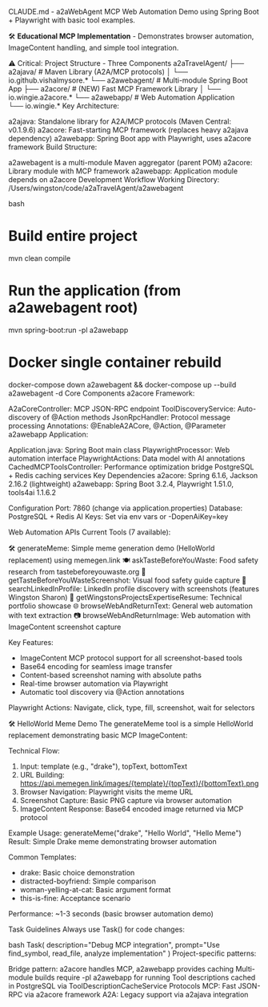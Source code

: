 CLAUDE.md - a2aWebAgent
MCP Web Automation Demo using Spring Boot + Playwright with basic tool examples.

🛠️ **Educational MCP Implementation** - Demonstrates browser automation, ImageContent handling, and simple tool integration.

⚠️ Critical: Project Structure - Three Components
a2aTravelAgent/
├── a2ajava/              # Maven Library (A2A/MCP protocols)
│   └── io.github.vishalmysore.*
└── a2awebagent/          # Multi-module Spring Boot App
    ├── a2acore/          # (NEW) Fast MCP Framework Library
    │   └── io.wingie.a2acore.*
    └── a2awebapp/        # Web Automation Application  
        └── io.wingie.*
Key Architecture:

a2ajava: Standalone library for A2A/MCP protocols (Maven Central: v0.1.9.6)
a2acore: Fast-starting MCP framework (replaces heavy a2ajava dependency)
a2awebapp: Spring Boot app with Playwright, uses a2acore framework
Build Structure:

a2awebagent is a multi-module Maven aggregator (parent POM)
a2acore: Library module with MCP framework
a2awebapp: Application module depends on a2acore
Development Workflow
Working Directory: /Users/wingston/code/a2aTravelAgent/a2awebagent

bash
# Build entire project
mvn clean compile

# Run the application (from a2awebagent root)
mvn spring-boot:run -pl a2awebapp

# Docker single container rebuild
docker-compose down a2awebagent && docker-compose up --build a2awebagent -d
Core Components
a2acore Framework:

A2aCoreController: MCP JSON-RPC endpoint
ToolDiscoveryService: Auto-discovery of @Action methods
JsonRpcHandler: Protocol message processing
Annotations: @EnableA2ACore, @Action, @Parameter
a2awebapp Application:

Application.java: Spring Boot main class
PlaywrightProcessor: Web automation interface
PlaywrightActions: Data model with AI annotations
CachedMCPToolsController: Performance optimization bridge
PostgreSQL + Redis caching services
Key Dependencies
a2acore: Spring 6.1.6, Jackson 2.16.2 (lightweight) a2awebapp: Spring Boot 3.2.4, Playwright 1.51.0, tools4ai 1.1.6.2

Configuration
Port: 7860 (change via application.properties) Database: PostgreSQL + Redis AI Keys: Set via env vars or -DopenAiKey=key

Web Automation APIs
Current Tools (7 available):

🛠️ generateMeme: Simple meme generation demo (HelloWorld replacement) using memegen.link
🍽️ askTasteBeforeYouWaste: Food safety research from tastebeforeyouwaste.org
📸 getTasteBeforeYouWasteScreenshot: Visual food safety guide capture
💼 searchLinkedInProfile: LinkedIn profile discovery with screenshots (features Wingston Sharon)
📝 getWingstonsProjectsExpertiseResume: Technical portfolio showcase
🌐 browseWebAndReturnText: General web automation with text extraction
📷 browseWebAndReturnImage: Web automation with ImageContent screenshot capture

Key Features:
- ImageContent MCP protocol support for all screenshot-based tools
- Base64 encoding for seamless image transfer
- Content-based screenshot naming with absolute paths
- Real-time browser automation via Playwright
- Automatic tool discovery via @Action annotations

Playwright Actions: Navigate, click, type, fill, screenshot, wait for selectors

🛠️ HelloWorld Meme Demo
The generateMeme tool is a simple HelloWorld replacement demonstrating basic MCP ImageContent:

Technical Flow:
1. Input: template (e.g., "drake"), topText, bottomText
2. URL Building: https://api.memegen.link/images/{template}/{topText}/{bottomText}.png
3. Browser Navigation: Playwright visits the meme URL
4. Screenshot Capture: Basic PNG capture via browser automation
5. ImageContent Response: Base64 encoded image returned via MCP protocol

Example Usage:
generateMeme("drake", "Hello World", "Hello Meme")
Result: Simple Drake meme demonstrating browser automation

Common Templates:
- drake: Basic choice demonstration
- distracted-boyfriend: Simple comparison
- woman-yelling-at-cat: Basic argument format
- this-is-fine: Acceptance scenario

Performance: ~1-3 seconds (basic browser automation demo)

Task Guidelines
Always use Task() for code changes:

bash
Task(
  description="Debug MCP integration", 
  prompt="Use find_symbol, read_file, analyze implementation"
)
Project-specific patterns:

Bridge pattern: a2acore handles MCP, a2awebapp provides caching
Multi-module builds require -pl a2awebapp for running
Tool descriptions cached in PostgreSQL via ToolDescriptionCacheService
Protocols
MCP: Fast JSON-RPC via a2acore framework A2A: Legacy support via a2ajava integration
